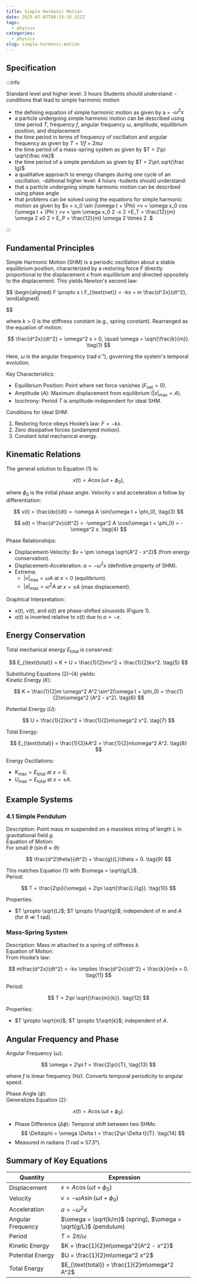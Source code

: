 ```yaml
---
title: Simple Harmonic Motion
date: 2025-07-07T00:33:35.322Z
tags:
  - physics
categories:
  - physics
slug: simple-harmonic-motion
---
```


## Specification

:::info

Standard level and higher level: 3 hours
Students should understand:
-conditions that lead to simple harmonic motion

- the defining equation of simple harmonic motion as given by a = -$\omega^2 x$
- a particle undergoing simple harmonic motion can be described using time period $T$, frequency $f$, angular frequency $\omega$, amplitude, equilibrium position, and displacement
- the time period in terms of frequency of oscillation and angular frequency as given by $T = 1/f$ = $2\pi \omega$
- the time period of a mass-spring system as given by $T = 2\pi \sqrt{\frac mk}$
- the time period of a simple pendulum as given by $T = 2\pi\ sqrt{\frac lg}$
- a qualitative approach to energy changes during one cycle of an oscillation.
  -dditional higher level: 4 hours
  -tudents should understand:
- that a particle undergoing simple harmonic motion can be described using phase angle
- that problems can be solved using the equations for simple harmonic motion as given by
  $x = x_0 \sin (\omega t + \Phi) >v = \omega x_0 cos (\omega t + \Phi ) >v = \pm \omega x_0 2 -x 2 >E_T = \frac{12}{m} \omega 2 x0 2 > E_P = \frac{12}{m} \omega 2 \times 2 .$

:::

## Fundamental Principles

Simple Harmonic Motion (SHM) is a periodic oscillation about a stable equilibrium position, characterized by a restoring force $F$ directly proportional to the displacement $x$ from equilibrium and directed oppositely to the displacement. This yields Newton's second law:

$$
\begin{aligned}
  F \propto x \\
  F_{\text{net}} = -kx = m \frac{d^2x}{dt^2},
\end{aligned}

$$

where $k > 0$ is the stiffness constant (e.g., spring constant). Rearranged as the equation of motion:

$$
\frac{d^2x}{dt^2} + \omega^2 x = 0, \quad \omega = \sqrt{\frac{k}{m}}. \tag{1}
$$

Here, $\omega$ is the angular frequency (rad·s⁻¹), governing the system's temporal evolution.

Key Characteristics:

- Equilibrium Position: Point where net force vanishes ($F_{\text{net}} = 0$).
- Amplitude ($A$): Maximum displacement from equilibrium ($|x|_{\text{max}} = A$).
- Isochrony: Period $T$ is amplitude-independent for ideal SHM.

Conditions for Ideal SHM:

1. Restoring force obeys Hooke’s law: $F = -kx$.
2. Zero dissipative forces (undamped motion).
3. Constant total mechanical energy.

## Kinematic Relations

The general solution to Equation (1) is:

$$
x(t) = A \cos(\omega t + \phi_0), \tag{2}
$$

where $\phi_0$ is the initial phase angle. Velocity $v$ and acceleration $a$ follow by differentiation:

$$
v(t) = \frac{dx}{dt} = -\omega A \sin(\omega t + \phi_0), \tag{3}
$$

$$
a(t) = \frac{d^2x}{dt^2} = -\omega^2 A \cos(\omega t + \phi_0) = -\omega^2 x. \tag{4}
$$

Phase Relationships:

- Displacement-Velocity: $v = \pm \omega \sqrt{A^2 - x^2}$ (from energy conservation).
- Displacement-Acceleration: $a = -\omega^2 x$ (definitive property of SHM).
- Extrema:
  - $|v|_{\text{max}} = \omega A$ at $x = 0$ (equilibrium).
  - $|a|_{\text{max}} = \omega^2 A$ at $x = \pm A$ (max displacement).

Graphical Interpretation:

- $x(t)$, $v(t)$, and $a(t)$ are phase-shifted sinusoids (Figure 1).
- $a(t)$ is inverted relative to $x(t)$ due to $a \propto -x$.

## Energy Conservation

Total mechanical energy $E_{\text{total}}$ is conserved:

$$
E_{\text{total}} = K + U = \frac{1}{2}mv^2 + \frac{1}{2}kx^2. \tag{5}
$$

Substituting Equations (2)–(4) yields:  
Kinetic Energy ($K$):

$$
K = \frac{1}{2}m \omega^2 A^2 \sin^2(\omega t + \phi_0) = \frac{1}{2}m\omega^2 (A^2 - x^2). \tag{6}
$$

Potential Energy ($U$):

$$
U = \frac{1}{2}kx^2 = \frac{1}{2}m\omega^2 x^2. \tag{7}
$$

Total Energy:

$$
E_{\text{total}} = \frac{1}{2}kA^2 = \frac{1}{2}m\omega^2 A^2. \tag{8}
$$

Energy Oscillations:

- $K_{\text{max}} = E_{\text{total}}$ at $x = 0$.
- $U_{\text{max}} = E_{\text{total}}$ at $x = \pm A$.

## Example Systems

### 4.1 Simple Pendulum

Description: Point mass $m$ suspended on a massless string of length $L$ in gravitational field $g$.  
Equation of Motion:  
For small $\theta$ ($\sin\theta \approx \theta$):

$$
\frac{d^2\theta}{dt^2} + \frac{g}{L}\theta = 0. \tag{9}
$$

This matches Equation (1) with $\omega = \sqrt{g/L}$.  
Period:

$$
T = \frac{2\pi}{\omega} = 2\pi \sqrt{\frac{L}{g}}. \tag{10}
$$

Properties:

- $T \propto \sqrt{L}$; $T \propto 1/\sqrt{g}$; independent of $m$ and $A$ (for $\theta \ll 1$ rad).

### Mass-Spring System

Description: Mass $m$ attached to a spring of stiffness $k$.  
Equation of Motion:  
From Hooke’s law:

$$
m\frac{d^2x}{dt^2} = -kx \implies \frac{d^2x}{dt^2} + \frac{k}{m}x = 0. \tag{11}
$$

Period:

$$
T = 2\pi \sqrt{\frac{m}{k}}. \tag{12}
$$

Properties:

- $T \propto \sqrt{m}$; $T \propto 1/\sqrt{k}$; independent of $A$.

## Angular Frequency and Phase

Angular Frequency ($\omega$):

$$
\omega = 2\pi f = \frac{2\pi}{T}, \tag{13}
$$

where $f$ is linear frequency (Hz). Converts temporal periodicity to angular speed.

Phase Angle ($\phi$):  
Generalizes Equation (2):

$$
x(t) = A \cos(\omega t + \phi_0).
$$

- Phase Difference ($\Delta\phi$): Temporal shift between two SHMs:
  $$
  \Delta\phi = \omega \Delta t = \frac{2\pi \Delta t}{T}. \tag{14}
  $$
- Measured in radians (1 rad ≈ 57.3°).

## Summary of Key Equations

| Quantity      | Expression                                                   |
| ----------------- | ---------------------------------------------------------------- |
| Displacement      | $x = A \cos(\omega t + \phi_0)$                                  |
| Velocity          | $v = -\omega A \sin(\omega t + \phi_0)$                          |
| Acceleration      | $a = -\omega^2 x$                                                |
| Angular Frequency | $\omega = \sqrt{k/m}$ (spring), $\omega = \sqrt{g/L}$ (pendulum) |
| Period            | $T = 2\pi / \omega$                                              |
| Kinetic Energy    | $K = \frac{1}{2}m\omega^2(A^2 - x^2)$                            |
| Potential Energy  | $U = \frac{1}{2}m\omega^2 x^2$                                   |
| Total Energy      | $E_{\text{total}} = \frac{1}{2}m\omega^2 A^2$                    |

